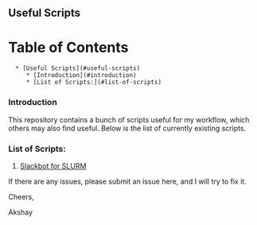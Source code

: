 
## Useful Scripts

Table of Contents
=================

      * [Useful Scripts](#useful-scripts)
         * [Introduction](#introduction)
         * [List of Scripts:](#list-of-scripts)

### Introduction

This repository contains a bunch of scripts useful for my workflow, which others may also find useful.
Below is the list of currently existing scripts.

### List of Scripts:
1. [Slackbot for SLURM](http://akshayc.com/useful_scripts/python/slack_SLURM/)

If there are any issues, please submit an issue here, and I will try to fix it.

Cheers,

Akshay
